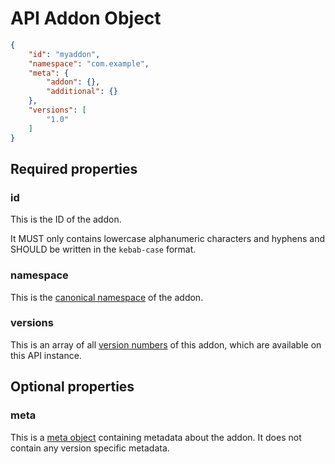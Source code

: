 # API Addon Object

```json
{
    "id": "myaddon",
    "namespace": "com.example",
    "meta": {
        "addon": {},
        "additional": {}
    },
    "versions": [
        "1.0"
    ]
}
```

## Required properties

### id

This is the ID of the addon.

It MUST only contains lowercase alphanumeric characters and hyphens and SHOULD be written in the `kebab-case` format.

### namespace

This is the [canonical namespace](../concepts/namespaces.md#canonical-namespaces) of the addon.

### versions

This is an array of all [version numbers](../concepts/versioning.md) of this addon, which are
available on this API instance.

## Optional properties

### meta 

This is a [meta object](meta.md) containing metadata about the addon. It does not
contain any version specific metadata.